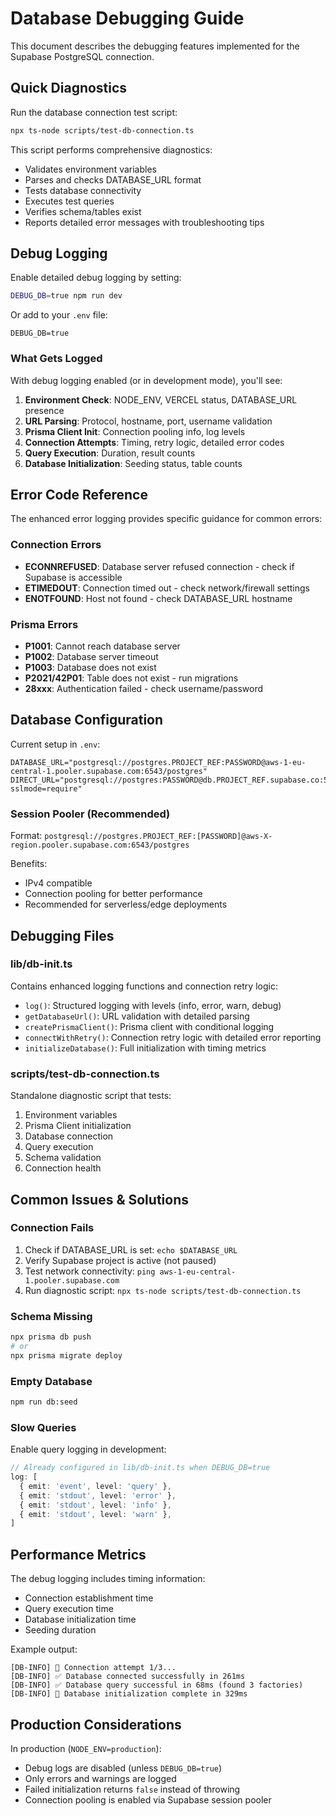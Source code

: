 # Database Debugging Guide

This document describes the debugging features implemented for the Supabase PostgreSQL connection.

## Quick Diagnostics

Run the database connection test script:

```bash
npx ts-node scripts/test-db-connection.ts
```

This script performs comprehensive diagnostics:
- Validates environment variables
- Parses and checks DATABASE_URL format
- Tests database connectivity
- Executes test queries
- Verifies schema/tables exist
- Reports detailed error messages with troubleshooting tips

## Debug Logging

Enable detailed debug logging by setting:

```bash
DEBUG_DB=true npm run dev
```

Or add to your `.env` file:
```
DEBUG_DB=true
```

### What Gets Logged

With debug logging enabled (or in development mode), you'll see:

1. **Environment Check**: NODE_ENV, VERCEL status, DATABASE_URL presence
2. **URL Parsing**: Protocol, hostname, port, username validation
3. **Prisma Client Init**: Connection pooling info, log levels
4. **Connection Attempts**: Timing, retry logic, detailed error codes
5. **Query Execution**: Duration, result counts
6. **Database Initialization**: Seeding status, table counts

## Error Code Reference

The enhanced error logging provides specific guidance for common errors:

### Connection Errors

- **ECONNREFUSED**: Database server refused connection - check if Supabase is accessible
- **ETIMEDOUT**: Connection timed out - check network/firewall settings
- **ENOTFOUND**: Host not found - check DATABASE_URL hostname

### Prisma Errors

- **P1001**: Cannot reach database server
- **P1002**: Database server timeout
- **P1003**: Database does not exist
- **P2021/42P01**: Table does not exist - run migrations
- **28xxx**: Authentication failed - check username/password

## Database Configuration

Current setup in `.env`:

```
DATABASE_URL="postgresql://postgres.PROJECT_REF:PASSWORD@aws-1-eu-central-1.pooler.supabase.com:6543/postgres"
DIRECT_URL="postgresql://postgres:PASSWORD@db.PROJECT_REF.supabase.co:5432/postgres?sslmode=require"
```

### Session Pooler (Recommended)

Format: `postgresql://postgres.PROJECT_REF:[PASSWORD]@aws-X-region.pooler.supabase.com:6543/postgres`

Benefits:
- IPv4 compatible
- Connection pooling for better performance
- Recommended for serverless/edge deployments

## Debugging Files

### lib/db-init.ts

Contains enhanced logging functions and connection retry logic:
- `log()`: Structured logging with levels (info, error, warn, debug)
- `getDatabaseUrl()`: URL validation with detailed parsing
- `createPrismaClient()`: Prisma client with conditional logging
- `connectWithRetry()`: Connection retry logic with detailed error reporting
- `initializeDatabase()`: Full initialization with timing metrics

### scripts/test-db-connection.ts

Standalone diagnostic script that tests:
1. Environment variables
2. Prisma Client initialization
3. Database connection
4. Query execution
5. Schema validation
6. Connection health

## Common Issues & Solutions

### Connection Fails

1. Check if DATABASE_URL is set: `echo $DATABASE_URL`
2. Verify Supabase project is active (not paused)
3. Test network connectivity: `ping aws-1-eu-central-1.pooler.supabase.com`
4. Run diagnostic script: `npx ts-node scripts/test-db-connection.ts`

### Schema Missing

```bash
npx prisma db push
# or
npx prisma migrate deploy
```

### Empty Database

```bash
npm run db:seed
```

### Slow Queries

Enable query logging in development:
```typescript
// Already configured in lib/db-init.ts when DEBUG_DB=true
log: [
  { emit: 'event', level: 'query' },
  { emit: 'stdout', level: 'error' },
  { emit: 'stdout', level: 'info' },
  { emit: 'stdout', level: 'warn' },
]
```

## Performance Metrics

The debug logging includes timing information:
- Connection establishment time
- Query execution time
- Database initialization time
- Seeding duration

Example output:
```
[DB-INFO] 🔌 Connection attempt 1/3...
[DB-INFO] ✅ Database connected successfully in 261ms
[DB-INFO] ✅ Database query successful in 68ms (found 3 factories)
[DB-INFO] 🎉 Database initialization complete in 329ms
```

## Production Considerations

In production (`NODE_ENV=production`):
- Debug logs are disabled (unless `DEBUG_DB=true`)
- Only errors and warnings are logged
- Failed initialization returns `false` instead of throwing
- Connection pooling is enabled via Supabase session pooler
